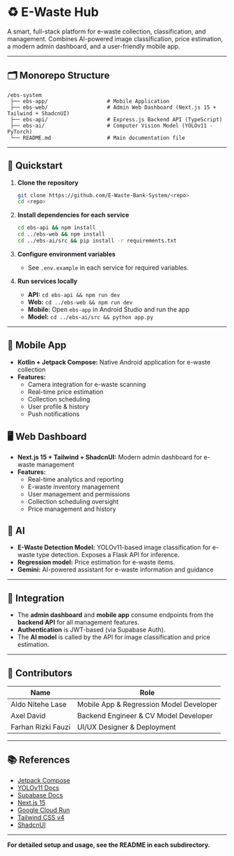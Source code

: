 # ♻️ E-Waste Hub

A smart, full-stack platform for e-waste collection, classification, and management. Combines AI-powered image classification, price estimation, a modern admin dashboard, and a user-friendly mobile app.

---

## 🗂️ Monorepo Structure

```
/ebs-system
 ├── ebs-app/                   # Mobile Application
 ├── ebs-web/                   # Admin Web Dashboard (Next.js 15 + Tailwind + ShadcnUI)
 ├── ebs-api/                   # Express.js Backend API (TypeScript)
 ├── ebs-ai/                    # Computer Vision Model (YOLOv11 - PyTorch)
 └── README.md                  # Main documentation file
```

---

## 🚀 Quickstart

1. **Clone the repository**
   ```bash
   git clone https://github.com/E-Waste-Bank-System/<repo>
   cd <repo>
   ```

2. **Install dependencies for each service**
   ```bash
   cd ebs-api && npm install
   cd ../ebs-web && npm install
   cd ../ebs-ai/src && pip install -r requirements.txt
   ```

3. **Configure environment variables**
   - See `.env.example` in each service for required variables.

4. **Run services locally**
   - **API:** `cd ebs-api && npm run dev`
   - **Web:** `cd ../ebs-web && npm run dev`
   - **Mobile:** Open `ebs-app` in Android Studio and run the app
   - **Model:** `cd ../ebs-ai/src && python app.py`

---

## 📱 Mobile App
- **Kotlin + Jetpack Compose:** Native Android application for e-waste collection
- **Features:** 
  - Camera integration for e-waste scanning
  - Real-time price estimation
  - Collection scheduling
  - User profile & history
  - Push notifications

## 🖥️ Web Dashboard
- **Next.js 15 + Tailwind + ShadcnUI:** Modern admin dashboard for e-waste management
- **Features:**
  - Real-time analytics and reporting
  - E-waste inventory management
  - User management and permissions
  - Collection scheduling oversight
  - Price management and history

## 🧠 AI 
- **E-Waste Detection Model:** YOLOv11-based image classification for e-waste type detection. Exposes a Flask API for inference.
- **Regression model:** Price estimation for e-waste items.
- **Gemini:** AI-powered assistant for e-waste information and guidance

---

## 🔗 Integration

- The **admin dashboard** and **mobile app** consume endpoints from the **backend API** for all management features.
- **Authentication** is JWT-based (via Supabase Auth).
- The **AI model** is called by the API for image classification and price estimation.

---

<!-- ## 📸 Dashboard Screenshots

_Add screenshots of the dashboard and main features here_

--- -->

## 👥 Contributors

| Name                      | Role                                               |
|---------------------------|----------------------------------------------------|
| Aldo Nitehe Lase          | Mobile App & Regression Model Developer            |
| Axel David                | Backend Engineer & CV Model Developer              |
| Farhan Rizki Fauzi        | UI/UX Designer & Deployment                        |

---

## 📚 References

- [Jetpack Compose](https://developer.android.com/develop/ui/compose/documentation)
- [YOLOv11 Docs](https://docs.ultralytics.com/)
- [Supabase Docs](https://supabase.com/docs)
- [Next.js 15](https://nextjs.org/)
- [Google Cloud Run](https://cloud.google.com/run)
- [Tailwind CSS v4](https://tailwindcss.com/)
- [ShadcnUI](https://ui.shadcn.com/)

---

**For detailed setup and usage, see the README in each subdirectory.**
